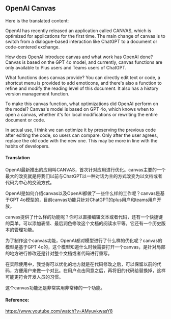 ## OpenAI Canvas

Here is the translated content:

OpenAI has recently released an application called CANVAS, which is optimized for applications for the first time. The main change of canvas is to switch from a dialogue-based interaction like ChatGPT to a document or code-centered exchange.

How does OpenAI introduce canvas and what work has OpenAI done? Canvas is based on the GPT 4o model, and currently, canvas functions are only available to Plus users and Teams users of ChatGPT.

What functions does canvas provide? You can directly edit text or code, a shortcut menu is provided to add emoticons, and there's also a function to refine and modify the reading level of this document. It also has a history version management function.

To make this canvas function, what optimizations did OpenAI perform on the model? Canvas's model is based on GPT 4o, which knows when to open a canvas, whether it's for local modifications or rewriting the entire document or code.

In actual use, I think we can optimize it by preserving the previous code after editing the code, so users can compare. Only after the user agrees, replace the old code with the new one. This may be more in line with the habits of developers.

#### Translation 

<document>
OpenAI最新推出的应用叫CANVAS，首次针对应用进行优化。canvas主要的一个最大的改变就是将我们以前与ChatGPT以一种对话为主的方式改变为以文档或者代码为中心的交流方式。

OpenAI是如何介绍canvas以及OpenAI都做了一些什么样的工作呢？canvas是基于GPT 4o模型的，目前canvas功能只针对ChatGPT的plus用户和teams用户开放。 

canvas提供了什么样的功能呢？你可以直接编辑文本或者代码，还有一个快捷键的菜单，可以添加表情、最后润色修改这个文档的阅读水平等。它还有一个历史版本的管理功能。

为了制作这个canvas功能，OpenAI都对模型进行了什么样的优化呢？canvas的模型是基于GPT 4o的，这个模型知道什么时候需要打开一个canvas，是针对局部的地方进行修改还是针对整个文档或者代码进行重写。

在实际使用中，我觉得可以优化的地方就是在代码修改之后，可以保留以前的代码，方便用户来做一个对比。在用户点击同意之后，再将旧的代码给替换掉，这样可能更符合开发人员的习惯。

这个canvas功能还是非常实用非常棒的一个功能。

#### Reference: 

https://www.youtube.com/watch?v=AMyuvkwasY8